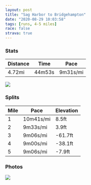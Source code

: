 ```yaml
---
layout: post
title: "Sag Harbor to Bridgehampton"
date: "2020-08-29 10:03:58"
tags: [runs, 4-5 miles]
race: false
strava: true
---
```


### Stats

| Distance | Time | Pace |
|----------|------|------|
|4.72mi|44m53s|9m31s/mi|

<img src='https://maps.googleapis.com/maps/api/staticmap?maptype=roadmap&path=enc:k|ayFp|rxLJBZOf@KfAMf@QJQPEXOHA^[`A_@JKTKHGHHCFEC?C\U`@KXSNGf@Af@UbAs@TKb@_@P]VUHSNONY?IZY|@Sd@SJCJOXIj@_@^C`Ai@ZKHOLKf@Or@[h@O\?h@WlAO\IV@RDH?RFl@Bp@?ZEr@BNB\R\LLBN?b@Gj@Od@?HCRKZYPK\GTK^I^Uv@[`Am@\Kj@_@XWb@}@BUPo@He@N_@BWTi@JKd@Qf@Y`AgANMLCn@y@Ra@J]LSh@q@De@Xm@Fc@d@m@Z{@FGH}@LU@MN_@d@m@JWZ]BI?GSU_Aw@SUZHj@VbAl@NDn@y@f@e@b@q@BSkA{B}AiCCK?]Fi@JYNeAEi@CwARqBQoAc@yBQo@WmAm@sBc@_CSg@E[@IGm@Cu@DcAn@kFHoAL}@HiAGsDBCBQ@SIu@?[Dq@Im@AwAEa@FiAGyBDSBaAb@aBSUQC?BNP^NXE`@QpDiAb@O`@KXC|@[j@Kf@O^GTO\IJMb@OTEjA_@fBUh@?x@IpACd@Gh@Cx@MnBDnBAn@BnACP@dAG\@RAfANh@?hAh@^H`@F`@A`@Wr@iARg@n@eANe@dCoE`@a@n@aAVk@Le@h@kANQH]n@q@RYPa@nAwAPa@T]lA}AXUN_@V[l@q@Vg@n@eAf@s@p@g@`@cAPOVc@\a@hA_B`@Yb@c@j@u@TSn@kAr@}@d@y@HGZ[p@gA`@_@~CqEb@c@HSjBmC^o@XYT_@^]Rm@r@}ALe@TgBP}@r@wALk@Fs@DMH[^w@H_@Ls@Ae@@ETs@`@w@?Im@{@KSs@s@yAqBw@aBS}A?YIYIo@]_B@MT}@z@a@^Uz@]`Bc@zB{@lA]`@UJU?e@eAgDGEG?qB`Aq@Ta@D&key=AIzaSyC1MId7bFpkLXNAaYhBSTb8jLyiSqzbDtM&size=800x800&markers=color:yellow|label:S|40.97494,-72.35545&markers=color:green|label:F|40.93891000000004,-72.30501999999987'>

### Splits

| Mile | Pace | Elevation |
|------|------|-----------|
|1|10m41s/mi|8.5ft|
|2|9m33s/mi|3.9ft|
|3|9m06s/mi|-61.7ft|
|4|9m00s/mi|-38.1ft|
|5|9m06s/mi|-7.9ft|

### Photos
<img src='https://dgtzuqphqg23d.cloudfront.net/MfPeCVyI_hfsGK5l4UGENDshoVhzYewS3WUtL33821A-768x576.jpg'>
